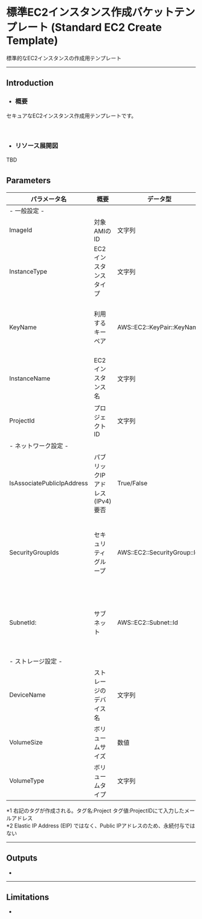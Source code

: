 # 標準EC2インスタンス作成バケットテンプレート (Standard EC2 Create Template)
標準的なEC2インスタンスの作成用テンプレート
***
## Introduction
- ### 概要
セキュアなEC2インスタンス作成用テンプレートです。  

　
- ### リソース展開図
TBD　

## Parameters　
|パラメータ名|概要|データ型|留意点|
|---|---|---|---|
| - 一般設定 -  |
|ImageId|対象AMIのID|文字列|
|InstanceType|EC2インスタンスタイプ|文字列|デフォルト値: t2.micro| 
|KeyName|利用するキーペア|AWS::EC2::KeyPair::KeyName|既存で作成されているキーペアからプルダウンで選択
|InstanceName|EC2インスタンス名|文字列|
|ProjectId|プロジェクトID|文字列|メールアドレスの入力を想定　*1
| - ネットワーク設定 - |
|IsAssociatePublicIpAddress|パブリックIPアドレス(IPv4)要否|True/False|デフォルト値: False *2
|SecurityGroupIds|セキュリティグループ|AWS::EC2::SecurityGroup::Id|既存で作成されているセキュリティグループからプルダウンで選択|
|SubnetId:|サブネット|AWS::EC2::Subnet::Id|既存で作成されているサブネットからプルダウンで選択|
| - ストレージ設定 - |
|DeviceName|ストレージのデバイス名|文字列|デフォルト値: /dev/xvda|
|VolumeSize|ボリュームサイズ|数値|単位:GiB デフォルト: 30 範囲: 8~30|
|VolumeType|ボリュームタイプ|文字列|デフォルト値: gp2|

*1 右記のタグが作成される。タグ名:Project タグ値:ProjectIDにて入力したメールアドレス  
*2 Elastic IP Address (EIP) ではなく、Public IPアドレスのため、永続付与ではない

 ---
## Outputs
 - 

---
## Limitations
- 

